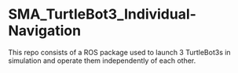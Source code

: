 # SMA_TurtleBot3_Individual-Navigation
This repo consists of a ROS package used to launch 3 TurtleBot3s in simulation and operate them independently of each other.
